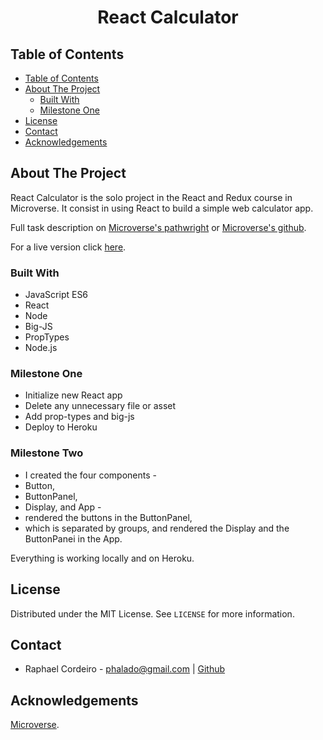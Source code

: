 <h1 align="center">React Calculator</h1>


## Table of Contents

- [Table of Contents](#table-of-contents)
- [About The Project](#about-the-project)
  - [Built With](#built-with)
  - [Milestone One](#milestone-one)
- [License](#license)
- [Contact](#contact)
- [Acknowledgements](#acknowledgements)


## About The Project

React Calculator is the solo project in the React and Redux course in Microverse. It consist in using React to build a simple web calculator app.

Full task description on [Microverse's pathwright](https://microverse.pathwright.com/library/fast-track-curriculum/69047/path/step/44896082/) or [Microverse's github](https://github.com/microverseinc/project-react-calculator/blob/master/README.md).

For a live version click [here](https://calculator-phalado.herokuapp.com/).


### Built With 

* JavaScript ES6
* React
* Node
* Big-JS
* PropTypes
* Node.js


### Milestone One

* Initialize new React app
* Delete any unnecessary file or asset
* Add prop-types and big-js
* Deploy to Heroku

### Milestone Two

* I created the four components -
* Button,
* ButtonPanel, 
* Display, and App - 
* rendered the buttons in the ButtonPanel, 
* which is separated by groups, and rendered the Display and the ButtonPanei in the App.

Everything is working locally and on Heroku.


<!-- ## Run This App

<p>Just open the dist/index.html file.</p> -->


## License

Distributed under the MIT License. See `LICENSE` for more information.


## Contact

* Raphael Cordeiro - phalado@gmail.com | [Github](https://github.com/phalado)


## Acknowledgements

[Microverse](https://www.microverse.org/).